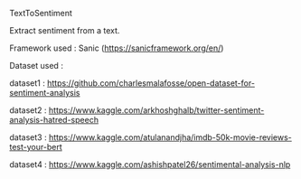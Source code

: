 TextToSentiment

Extract sentiment from a text.

Framework used : Sanic (https://sanicframework.org/en/)

Dataset used :

dataset1 : https://github.com/charlesmalafosse/open-dataset-for-sentiment-analysis

dataset2 : https://www.kaggle.com/arkhoshghalb/twitter-sentiment-analysis-hatred-speech

dataset3 : https://www.kaggle.com/atulanandjha/imdb-50k-movie-reviews-test-your-bert

dataset4 : https://www.kaggle.com/ashishpatel26/sentimental-analysis-nlp
